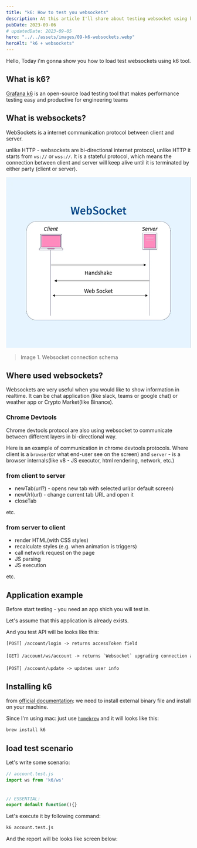 ```yaml
---
title: "k6: How to test you websockets"
description: At this article I'll share about testing websocket using k6 load tool.
pubDate: 2023-09-06
# updatedDate: 2023-09-05
hero: "../../assets/images/09-k6-websockets.webp"
heroAlt: "k6 + websockets"
---
```


Hello, Today i'm gonna show you how to load test websockets using k6 tool.

## What is k6?

[Grafana k6](https://k6.io/docs#:~:text=What%20is%20k6%3F,performance%20regressions%20and%20problems%20earlier.) is an open-source load testing tool that makes performance testing easy and productive for engineering teams

## What is websockets?

WebSockets is a internet communication protocol between client and server.

unlike HTTP - websockets are bi-directional internet protocol, unlike HTTP it starts from `ws://` or `wss://`. It is a stateful protocol, which means the connection between client and server will keep alive until it is terminated by either party (client or server).

![how ws works](../../assets/images/09-websocket-works.webp)
> Image 1. Websocket connection schema

## Where used websockets?

Websockets are very useful when you would like to show information in realtime. It can be chat application (like slack, teams or google chat) or weather app or Crypto Market(like Binance).

### Chrome Devtools

Chrome devtools protocol are also using websocket to communicate between different layers in bi-directional way.

Here is an example of communication in chrome devtools protocols. Where client is a `browser`(or what end-user see on the screen) and `server` - is a browser internals(like v8 - JS executor, html rendering, network, etc.)

### from client to server

- newTab(url?) - opens new tab with selected url(or default screen)
- newUrl(url) - change current tab URL and open it
- closeTab

etc.

### from server to client

- render HTML(with CSS styles)
- recalculate styles (e.g. when animation is triggers)
- call network request on the page
- JS parsing
- JS execution

etc.

## Application example

Before start testing - you need an app shich you will test in.

Let's assume that this application is already exists.

And you test API will be looks like this:

```txt
[POST] /account/login -> returns accessToken field

[GET] /account/ws/account -> returns `Websocket` upgrading connection and subscribes into account updates

[POST] /account/update -> updates user info
```

## Installing k6

from [official documentation](https://k6.io/docs/get-started/installation/): we need to install external binary file and install on your machine.

Since I'm using mac: just use [`homebrew`](https://brew.sh/) and it will looks like this:

```bash
brew install k6
```

## load test scenario

Let's write some scenario:

```js
// account.test.js
import ws from 'k6/ws'


// ESSENTIAL:
export default function(){}
```

Let's execute it by following command:

```bash
k6 account.test.js
```

And the report will be looks like screen below:

<!-- screenshot -->
